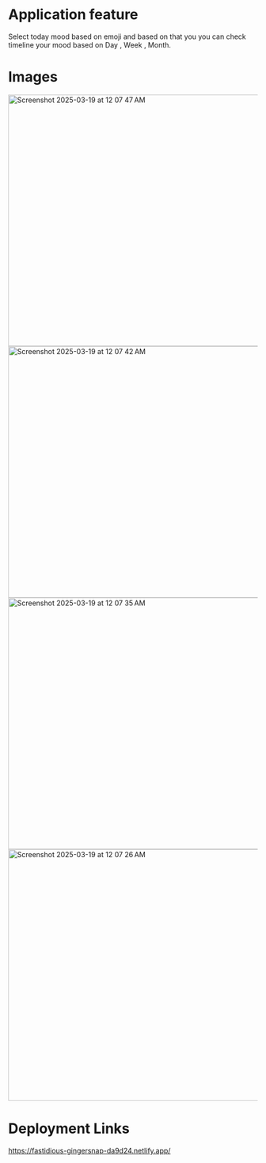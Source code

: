 # Application feature

Select today mood based on emoji and based on that you you can check timeline your mood based on Day , Week , Month.

# Images

<img width="508" alt="Screenshot 2025-03-19 at 12 07 47 AM" src="https://github.com/user-attachments/assets/904990e2-9f02-4b1a-8230-5c91e8cb0969" />
<img width="508" alt="Screenshot 2025-03-19 at 12 07 42 AM" src="https://github.com/user-attachments/assets/b7ddabda-e098-418e-855a-bd529c6f07a2" />
<img width="508" alt="Screenshot 2025-03-19 at 12 07 35 AM" src="https://github.com/user-attachments/assets/13584d4b-6322-495f-8425-19b06bf9310f" />
<img width="508" alt="Screenshot 2025-03-19 at 12 07 26 AM" src="https://github.com/user-attachments/assets/72dfa96a-86f4-433e-814a-321a7601435a" />


# Deployment Links

https://fastidious-gingersnap-da9d24.netlify.app/
